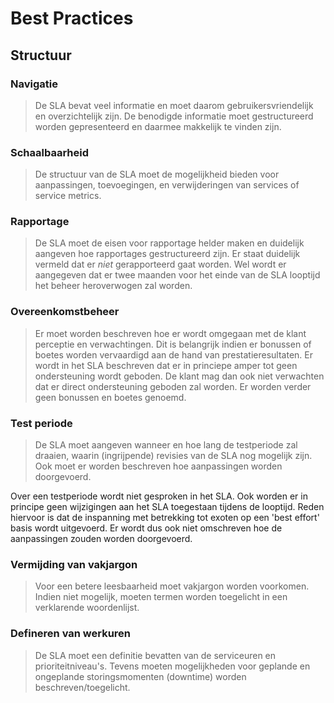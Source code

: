 # Best Practices

## Structuur

### Navigatie
> De SLA bevat veel informatie en moet daarom gebruikersvriendelijk en overzichtelijk zijn. De benodigde informatie moet gestructureerd worden gepresenteerd en daarmee makkelijk te vinden zijn.

### Schaalbaarheid
> De structuur van de SLA moet de mogelijkheid bieden voor aanpassingen, toevoegingen, en verwijderingen van services of service metrics.

### Rapportage
> De SLA moet de eisen voor rapportage helder maken en duidelijk aangeven hoe rapportages gestructureerd zijn.
Er staat duidelijk vermeld dat er _niet_ gerapporteerd gaat worden. Wel wordt er aangegeven dat er twee maanden voor het einde van de SLA looptijd het beheer heroverwogen zal worden.

### Overeenkomstbeheer
> Er moet worden beschreven hoe er wordt omgegaan met de klant perceptie en verwachtingen. Dit is belangrijk indien er bonussen of boetes worden vervaardigd aan de hand van prestatieresultaten.
Er wordt in het SLA beschreven dat er in princiepe amper tot geen ondersteuning wordt geboden. De klant mag dan ook niet verwachten dat er direct ondersteuning geboden zal worden.
Er worden verder geen bonussen en boetes genoemd.

### Test periode
> De SLA moet aangeven wanneer en hoe lang de testperiode zal draaien, waarin (ingrijpende) revisies van de SLA nog mogelijk zijn. Ook moet er worden beschreven hoe aanpassingen worden doorgevoerd.

Over een testperiode wordt niet gesproken in het SLA. Ook worden er in principe geen wijzigingen aan het SLA toegestaan tijdens de looptijd. Reden hiervoor is dat de inspanning met betrekking tot exoten op een 'best effort' basis wordt uitgevoerd. Er wordt dus ook niet omschreven hoe de aanpassingen zouden worden doorgevoerd.

### Vermijding van vakjargon
> Voor een betere leesbaarheid moet vakjargon worden voorkomen. Indien niet mogelijk, moeten termen worden toegelicht in een verklarende woordenlijst.

### Defineren van werkuren
> De SLA moet een definitie bevatten van de serviceuren en prioriteitniveau's. Tevens moeten mogelijkheden voor geplande en ongeplande storingsmomenten (downtime) worden beschreven/toegelicht.
